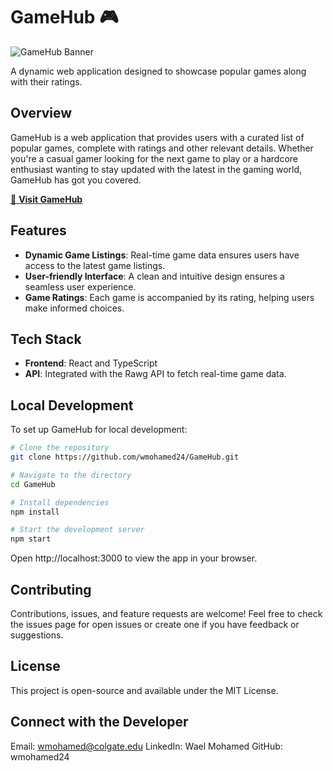 # GameHub 🎮

![GameHub Banner](https://opengraph.githubassets.com/d907a6a557cb1470935100093e88f8874ea97a6de25dbaae0b3b0cec8cb8477e/wmohamed24/GameHub)

A dynamic web application designed to showcase popular games along with their ratings.

## Overview

GameHub is a web application that provides users with a curated list of popular games, complete with ratings and other relevant details. Whether you're a casual gamer looking for the next game to play or a hardcore enthusiast wanting to stay updated with the latest in the gaming world, GameHub has got you covered.

[🚀 **Visit GameHub**](https://game-hub-omega-blue.vercel.app/)

## Features

- **Dynamic Game Listings**: Real-time game data ensures users have access to the latest game listings.
- **User-friendly Interface**: A clean and intuitive design ensures a seamless user experience.
- **Game Ratings**: Each game is accompanied by its rating, helping users make informed choices.

## Tech Stack

- **Frontend**: React and TypeScript
- **API**: Integrated with the Rawg API to fetch real-time game data.

## Local Development

To set up GameHub for local development:

```bash
# Clone the repository
git clone https://github.com/wmohamed24/GameHub.git

# Navigate to the directory
cd GameHub

# Install dependencies
npm install

# Start the development server
npm start
```
Open http://localhost:3000 to view the app in your browser.

## Contributing
Contributions, issues, and feature requests are welcome! Feel free to check the issues page for open issues or create one if you have feedback or suggestions.

## License
This project is open-source and available under the MIT License.

## Connect with the Developer
Email: wmohamed@colgate.edu
LinkedIn: Wael Mohamed
GitHub: wmohamed24
